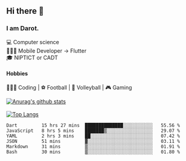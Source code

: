 ## Hi there 👋

### I am Darot.

💻 Computer science <br>
🧑🏻‍💻 Mobile Developer -> Flutter<br>
🎓 NIPTICT or CADT<br>

#### Hobbies 
🧑🏻‍💻 Coding  |  ⚽️ Football | 🏐 Volleyball | 🎮 Gaming<br>

<!-- [![Darot's GitHub stats](https://github-readme-stats.vercel.app/api?username=darot-chen)](https://github.com/darot-chen/github-readme-stats) -->
<!--
**darot-chen/darot-chen** is a ✨ _special_ ✨ repository because its `README.md` (this file) appears on your GitHub profile.

Here are some ideas to get you started:

- 🔭 I’m currently working on ...
- 🌱 I’m currently learning ...
- 👯 I’m looking to collaborate on ...
- 🤔 I’m looking for help with ...
- 💬 Ask me about ...
- 📫 How to reach me: ...
- 😄 Pronouns: ...
- ⚡ Fun fact: ...
-->

[![Anurag's github stats](https://github-readme-stats.vercel.app/api?username=darot-chen&count_private=true&theme=cobalt&show_icons=true)](https://github.com/darot-chen)
</br>
</br>
[![Top Langs](https://github-readme-stats.vercel.app/api/top-langs/?username=darot-chen&layout=compact&theme=cobalt)](https://github.com/darot-chen/)


<!--START_SECTION:waka-->

```text
Dart         15 hrs 27 mins  ██████████████░░░░░░░░░░░   55.56 %
JavaScript   8 hrs 5 mins    ███████▒░░░░░░░░░░░░░░░░░   29.07 %
YAML         2 hrs 3 mins    ██░░░░░░░░░░░░░░░░░░░░░░░   07.42 %
JSON         51 mins         ▓░░░░░░░░░░░░░░░░░░░░░░░░   03.11 %
Markdown     31 mins         ▒░░░░░░░░░░░░░░░░░░░░░░░░   01.91 %
Bash         30 mins         ▒░░░░░░░░░░░░░░░░░░░░░░░░   01.80 %
```

<!--END_SECTION:waka-->
